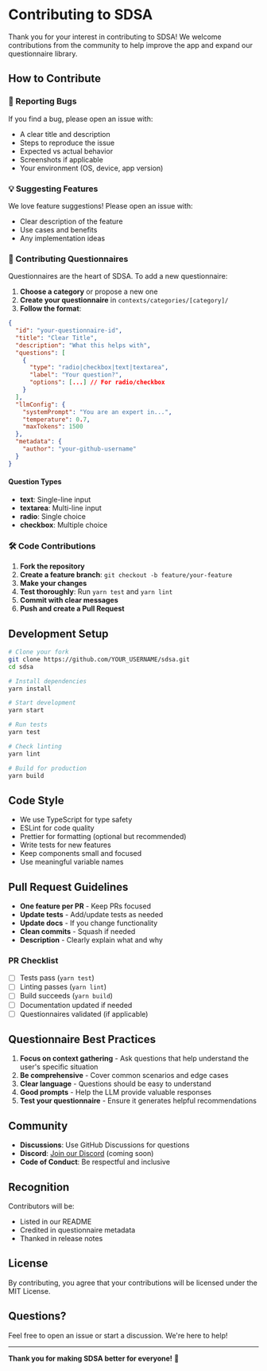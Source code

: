 # Contributing to SDSA

Thank you for your interest in contributing to SDSA! We welcome contributions from the community to help improve the app and expand our questionnaire library.

## How to Contribute

### 🐛 Reporting Bugs

If you find a bug, please open an issue with:
- A clear title and description
- Steps to reproduce the issue
- Expected vs actual behavior
- Screenshots if applicable
- Your environment (OS, device, app version)

### 💡 Suggesting Features

We love feature suggestions! Please open an issue with:
- Clear description of the feature
- Use cases and benefits
- Any implementation ideas

### 📝 Contributing Questionnaires

Questionnaires are the heart of SDSA. To add a new questionnaire:

1. **Choose a category** or propose a new one
2. **Create your questionnaire** in `contexts/categories/[category]/`
3. **Follow the format**:

```json
{
  "id": "your-questionnaire-id",
  "title": "Clear Title",
  "description": "What this helps with",
  "questions": [
    {
      "type": "radio|checkbox|text|textarea",
      "label": "Your question?",
      "options": [...] // For radio/checkbox
    }
  ],
  "llmConfig": {
    "systemPrompt": "You are an expert in...",
    "temperature": 0.7,
    "maxTokens": 1500
  },
  "metadata": {
    "author": "your-github-username"
  }
}
```

#### Question Types
- **text**: Single-line input
- **textarea**: Multi-line input
- **radio**: Single choice
- **checkbox**: Multiple choice

### 🛠 Code Contributions

1. **Fork the repository**
2. **Create a feature branch**: `git checkout -b feature/your-feature`
3. **Make your changes**
4. **Test thoroughly**: Run `yarn test` and `yarn lint`
5. **Commit with clear messages**
6. **Push and create a Pull Request**

## Development Setup

```bash
# Clone your fork
git clone https://github.com/YOUR_USERNAME/sdsa.git
cd sdsa

# Install dependencies
yarn install

# Start development
yarn start

# Run tests
yarn test

# Check linting
yarn lint

# Build for production
yarn build
```

## Code Style

- We use TypeScript for type safety
- ESLint for code quality
- Prettier for formatting (optional but recommended)
- Write tests for new features
- Keep components small and focused
- Use meaningful variable names

## Pull Request Guidelines

- **One feature per PR** - Keep PRs focused
- **Update tests** - Add/update tests as needed
- **Update docs** - If you change functionality
- **Clean commits** - Squash if needed
- **Description** - Clearly explain what and why

### PR Checklist

- [ ] Tests pass (`yarn test`)
- [ ] Linting passes (`yarn lint`)
- [ ] Build succeeds (`yarn build`)
- [ ] Documentation updated if needed
- [ ] Questionnaires validated (if applicable)

## Questionnaire Best Practices

1. **Focus on context gathering** - Ask questions that help understand the user's specific situation
2. **Be comprehensive** - Cover common scenarios and edge cases
3. **Clear language** - Questions should be easy to understand
4. **Good prompts** - Help the LLM provide valuable responses
5. **Test your questionnaire** - Ensure it generates helpful recommendations

## Community

- **Discussions**: Use GitHub Discussions for questions
- **Discord**: [Join our Discord](#) (coming soon)
- **Code of Conduct**: Be respectful and inclusive

## Recognition

Contributors will be:
- Listed in our README
- Credited in questionnaire metadata
- Thanked in release notes

## License

By contributing, you agree that your contributions will be licensed under the MIT License.

## Questions?

Feel free to open an issue or start a discussion. We're here to help!

---

**Thank you for making SDSA better for everyone!** 🚀
